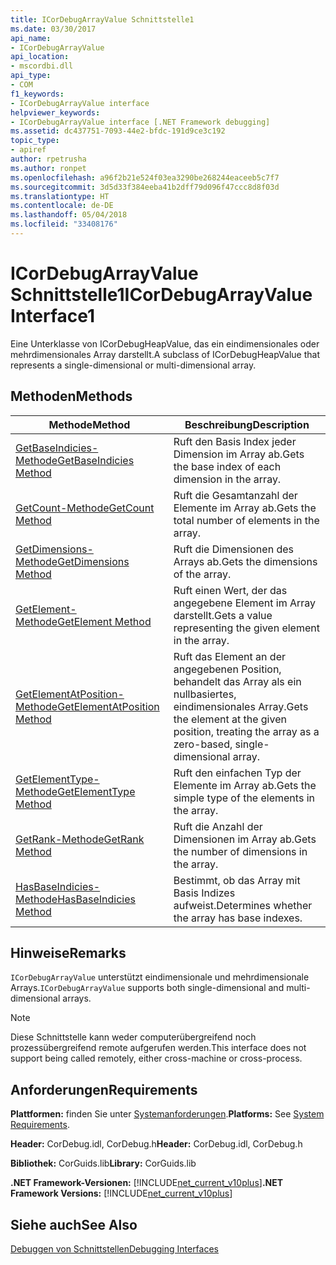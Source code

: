 ```yaml
---
title: ICorDebugArrayValue Schnittstelle1
ms.date: 03/30/2017
api_name:
- ICorDebugArrayValue
api_location:
- mscordbi.dll
api_type:
- COM
f1_keywords:
- ICorDebugArrayValue interface
helpviewer_keywords:
- ICorDebugArrayValue interface [.NET Framework debugging]
ms.assetid: dc437751-7093-44e2-bfdc-191d9ce3c192
topic_type:
- apiref
author: rpetrusha
ms.author: ronpet
ms.openlocfilehash: a96f2b21e524f03ea3290be268244eaceeb5c7f7
ms.sourcegitcommit: 3d5d33f384eeba41b2dff79d096f47ccc8d8f03d
ms.translationtype: HT
ms.contentlocale: de-DE
ms.lasthandoff: 05/04/2018
ms.locfileid: "33408176"
---
```

# <a name="icordebugarrayvalue-interface1"></a><span data-ttu-id="73bd8-102">ICorDebugArrayValue Schnittstelle1</span><span class="sxs-lookup"><span data-stu-id="73bd8-102">ICorDebugArrayValue Interface1</span></span>
<span data-ttu-id="73bd8-103">Eine Unterklasse von ICorDebugHeapValue, das ein eindimensionales oder mehrdimensionales Array darstellt.</span><span class="sxs-lookup"><span data-stu-id="73bd8-103">A subclass of ICorDebugHeapValue that represents a single-dimensional or multi-dimensional array.</span></span>  
  
## <a name="methods"></a><span data-ttu-id="73bd8-104">Methoden</span><span class="sxs-lookup"><span data-stu-id="73bd8-104">Methods</span></span>  
  
|<span data-ttu-id="73bd8-105">Methode</span><span class="sxs-lookup"><span data-stu-id="73bd8-105">Method</span></span>|<span data-ttu-id="73bd8-106">Beschreibung</span><span class="sxs-lookup"><span data-stu-id="73bd8-106">Description</span></span>|  
|------------|-----------------|  
|[<span data-ttu-id="73bd8-107">GetBaseIndicies-Methode</span><span class="sxs-lookup"><span data-stu-id="73bd8-107">GetBaseIndicies Method</span></span>](../../../../docs/framework/unmanaged-api/debugging/icordebugarrayvalue-getbaseindicies-method.md)|<span data-ttu-id="73bd8-108">Ruft den Basis Index jeder Dimension im Array ab.</span><span class="sxs-lookup"><span data-stu-id="73bd8-108">Gets the base index of each dimension in the array.</span></span>|  
|[<span data-ttu-id="73bd8-109">GetCount-Methode</span><span class="sxs-lookup"><span data-stu-id="73bd8-109">GetCount Method</span></span>](../../../../docs/framework/unmanaged-api/debugging/icordebugarrayvalue-getcount-method.md)|<span data-ttu-id="73bd8-110">Ruft die Gesamtanzahl der Elemente im Array ab.</span><span class="sxs-lookup"><span data-stu-id="73bd8-110">Gets the total number of elements in the array.</span></span>|  
|[<span data-ttu-id="73bd8-111">GetDimensions-Methode</span><span class="sxs-lookup"><span data-stu-id="73bd8-111">GetDimensions Method</span></span>](../../../../docs/framework/unmanaged-api/debugging/icordebugarrayvalue-getdimensions-method.md)|<span data-ttu-id="73bd8-112">Ruft die Dimensionen des Arrays ab.</span><span class="sxs-lookup"><span data-stu-id="73bd8-112">Gets the dimensions of the array.</span></span>|  
|[<span data-ttu-id="73bd8-113">GetElement-Methode</span><span class="sxs-lookup"><span data-stu-id="73bd8-113">GetElement Method</span></span>](../../../../docs/framework/unmanaged-api/debugging/icordebugarrayvalue-getelement-method.md)|<span data-ttu-id="73bd8-114">Ruft einen Wert, der das angegebene Element im Array darstellt.</span><span class="sxs-lookup"><span data-stu-id="73bd8-114">Gets a value representing the given element in the array.</span></span>|  
|[<span data-ttu-id="73bd8-115">GetElementAtPosition-Methode</span><span class="sxs-lookup"><span data-stu-id="73bd8-115">GetElementAtPosition Method</span></span>](../../../../docs/framework/unmanaged-api/debugging/icordebugarrayvalue-getelementatposition-method.md)|<span data-ttu-id="73bd8-116">Ruft das Element an der angegebenen Position, behandelt das Array als ein nullbasiertes, eindimensionales Array.</span><span class="sxs-lookup"><span data-stu-id="73bd8-116">Gets the element at the given position, treating the array as a zero-based, single-dimensional array.</span></span>|  
|[<span data-ttu-id="73bd8-117">GetElementType-Methode</span><span class="sxs-lookup"><span data-stu-id="73bd8-117">GetElementType Method</span></span>](../../../../docs/framework/unmanaged-api/debugging/icordebugarrayvalue-getelementtype-method.md)|<span data-ttu-id="73bd8-118">Ruft den einfachen Typ der Elemente im Array ab.</span><span class="sxs-lookup"><span data-stu-id="73bd8-118">Gets the simple type of the elements in the array.</span></span>|  
|[<span data-ttu-id="73bd8-119">GetRank-Methode</span><span class="sxs-lookup"><span data-stu-id="73bd8-119">GetRank Method</span></span>](../../../../docs/framework/unmanaged-api/debugging/icordebugarrayvalue-getrank-method.md)|<span data-ttu-id="73bd8-120">Ruft die Anzahl der Dimensionen im Array ab.</span><span class="sxs-lookup"><span data-stu-id="73bd8-120">Gets the number of dimensions in the array.</span></span>|  
|[<span data-ttu-id="73bd8-121">HasBaseIndicies-Methode</span><span class="sxs-lookup"><span data-stu-id="73bd8-121">HasBaseIndicies Method</span></span>](../../../../docs/framework/unmanaged-api/debugging/icordebugarrayvalue-hasbaseindicies-method.md)|<span data-ttu-id="73bd8-122">Bestimmt, ob das Array mit Basis Indizes aufweist.</span><span class="sxs-lookup"><span data-stu-id="73bd8-122">Determines whether the array has base indexes.</span></span>|  
  
## <a name="remarks"></a><span data-ttu-id="73bd8-123">Hinweise</span><span class="sxs-lookup"><span data-stu-id="73bd8-123">Remarks</span></span>  
 <span data-ttu-id="73bd8-124">`ICorDebugArrayValue` unterstützt eindimensionale und mehrdimensionale Arrays.</span><span class="sxs-lookup"><span data-stu-id="73bd8-124">`ICorDebugArrayValue` supports both single-dimensional and multi-dimensional arrays.</span></span>  
  
> [!NOTE]
>  <span data-ttu-id="73bd8-125">Diese Schnittstelle kann weder computerübergreifend noch prozessübergreifend remote aufgerufen werden.</span><span class="sxs-lookup"><span data-stu-id="73bd8-125">This interface does not support being called remotely, either cross-machine or cross-process.</span></span>  
  
## <a name="requirements"></a><span data-ttu-id="73bd8-126">Anforderungen</span><span class="sxs-lookup"><span data-stu-id="73bd8-126">Requirements</span></span>  
 <span data-ttu-id="73bd8-127">**Plattformen:** finden Sie unter [Systemanforderungen](../../../../docs/framework/get-started/system-requirements.md).</span><span class="sxs-lookup"><span data-stu-id="73bd8-127">**Platforms:** See [System Requirements](../../../../docs/framework/get-started/system-requirements.md).</span></span>  
  
 <span data-ttu-id="73bd8-128">**Header:** CorDebug.idl, CorDebug.h</span><span class="sxs-lookup"><span data-stu-id="73bd8-128">**Header:** CorDebug.idl, CorDebug.h</span></span>  
  
 <span data-ttu-id="73bd8-129">**Bibliothek:** CorGuids.lib</span><span class="sxs-lookup"><span data-stu-id="73bd8-129">**Library:** CorGuids.lib</span></span>  
  
 <span data-ttu-id="73bd8-130">**.NET Framework-Versionen:** [!INCLUDE[net_current_v10plus](../../../../includes/net-current-v10plus-md.md)]</span><span class="sxs-lookup"><span data-stu-id="73bd8-130">**.NET Framework Versions:** [!INCLUDE[net_current_v10plus](../../../../includes/net-current-v10plus-md.md)]</span></span>  
  
## <a name="see-also"></a><span data-ttu-id="73bd8-131">Siehe auch</span><span class="sxs-lookup"><span data-stu-id="73bd8-131">See Also</span></span>  
 [<span data-ttu-id="73bd8-132">Debuggen von Schnittstellen</span><span class="sxs-lookup"><span data-stu-id="73bd8-132">Debugging Interfaces</span></span>](../../../../docs/framework/unmanaged-api/debugging/debugging-interfaces.md)
